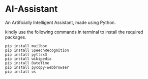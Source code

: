 # AI-Assistant
An Artificially Intelligent Assistant, made using Python.

kindly use the following commands in terminal to install the required packages.
```
pip install mailbox
pip install SpeechRecognition
pip install pyttsx3
pip install wikipedia
pip install DateTime
pip install pycopy-webbrowser
pip install os
```
